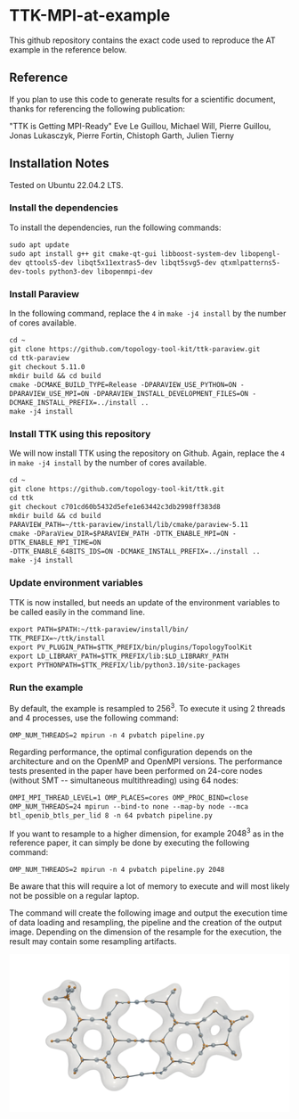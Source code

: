# TTK-MPI-at-example
This github repository contains the exact code used to reproduce the AT example in the reference below.

## Reference

If you plan to use this code to generate results for a scientific document, thanks for referencing the following publication:

"TTK is Getting MPI-Ready"
Eve Le Guillou, Michael Will, Pierre Guillou, Jonas Lukasczyk, Pierre Fortin, Chistoph Garth, Julien Tierny

## Installation Notes

Tested on Ubuntu 22.04.2 LTS.

### Install the dependencies

To install the dependencies, run the following commands:

    sudo apt update
    sudo apt install g++ git cmake-qt-gui libboost-system-dev libopengl-dev qttools5-dev libqt5x11extras5-dev libqt5svg5-dev qtxmlpatterns5-dev-tools python3-dev libopenmpi-dev

### Install Paraview

In the following command, replace the `4` in `make -j4 install` by the number of cores available.

    cd ~
    git clone https://github.com/topology-tool-kit/ttk-paraview.git
    cd ttk-paraview
    git checkout 5.11.0
    mkdir build && cd build
    cmake -DCMAKE_BUILD_TYPE=Release -DPARAVIEW_USE_PYTHON=ON -DPARAVIEW_USE_MPI=ON -DPARAVIEW_INSTALL_DEVELOPMENT_FILES=ON -DCMAKE_INSTALL_PREFIX=../install ..
    make -j4 install

 ### Install TTK using this repository

We will now install TTK using the repository on Github. Again, replace the `4` in `make -j4 install` by the number of cores available.

    cd ~
    git clone https://github.com/topology-tool-kit/ttk.git
    cd ttk
    git checkout c701cd60b5432d5efe1e63442c3db2998ff383d8
    mkdir build && cd build
    PARAVIEW_PATH=~/ttk-paraview/install/lib/cmake/paraview-5.11
    cmake -DParaView_DIR=$PARAVIEW_PATH -DTTK_ENABLE_MPI=ON -DTTK_ENABLE_MPI_TIME=ON 
    -DTTK_ENABLE_64BITS_IDS=ON -DCMAKE_INSTALL_PREFIX=../install .. 
    make -j4 install

### Update environment variables

TTK is now installed, but needs an update of the environment variables to be called easily in the command line.

    export PATH=$PATH:~/ttk-paraview/install/bin/
    TTK_PREFIX=~/ttk/install
    export PV_PLUGIN_PATH=$TTK_PREFIX/bin/plugins/TopologyToolKit
    export LD_LIBRARY_PATH=$TTK_PREFIX/lib:$LD_LIBRARY_PATH
    export PYTHONPATH=$TTK_PREFIX/lib/python3.10/site-packages

### Run the example

By default, the example is resampled to $256^3$. To execute it using 2 threads and 4 processes, use the following command:

    OMP_NUM_THREADS=2 mpirun -n 4 pvbatch pipeline.py

Regarding performance, the optimal configuration depends on the architecture and on the OpenMP and OpenMPI versions. The performance tests presented in the paper have been performed on 24-core nodes (without SMT -- simultaneous multithreading) using 64 nodes:

    OMPI_MPI_THREAD_LEVEL=1 OMP_PLACES=cores OMP_PROC_BIND=close OMP_NUM_THREADS=24 mpirun --bind-to none --map-by node --mca btl_openib_btls_per_lid 8 -n 64 pvbatch pipeline.py


If you want to resample to a higher dimension, for example $2048^3$ as in the reference paper, it can simply be done by executing the following command:

    OMP_NUM_THREADS=2 mpirun -n 4 pvbatch pipeline.py 2048

Be aware that this will require a lot of memory to execute and will most likely not be possible on a regular laptop.

The command will create the following image and output the execution time of data loading and resampling, the pipeline and the creation of the output image. Depending on the dimension of the resample for the execution, the result may contain some resampling artifacts.

![output image](atExample.png)
